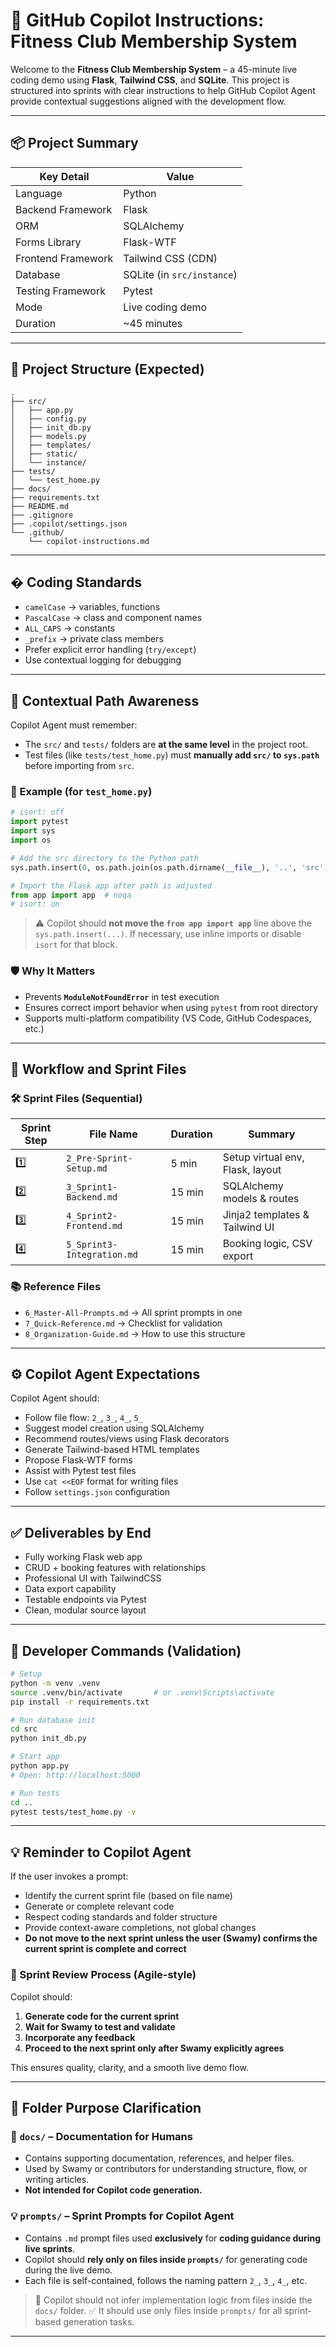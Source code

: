 # 🤖 GitHub Copilot Instructions: Fitness Club Membership System

Welcome to the **Fitness Club Membership System** – a 45-minute live coding demo using **Flask**, **Tailwind CSS**, and **SQLite**. This project is structured into sprints with clear instructions to help GitHub Copilot Agent provide contextual suggestions aligned with the development flow.

---

## 📦 Project Summary

| Key Detail         | Value                      |
| ------------------ | -------------------------- |
| Language           | Python                     |
| Backend Framework  | Flask                      |
| ORM                | SQLAlchemy                 |
| Forms Library      | Flask-WTF                  |
| Frontend Framework | Tailwind CSS (CDN)         |
| Database           | SQLite (in `src/instance`) |
| Testing Framework  | Pytest                     |
| Mode               | Live coding demo           |
| Duration           | ~45 minutes                |

---

## 📁 Project Structure (Expected)

```
.
├── src/
│   ├── app.py
│   ├── config.py
│   ├── init_db.py
│   ├── models.py
│   ├── templates/
│   ├── static/
│   └── instance/
├── tests/
│   └── test_home.py
├── docs/
├── requirements.txt
├── README.md
├── .gitignore
├── .copilot/settings.json
└── .github/
    └── copilot-instructions.md
```

---

## � Coding Standards

- `camelCase` → variables, functions
- `PascalCase` → class and component names
- `ALL_CAPS` → constants
- `_prefix` → private class members
- Prefer explicit error handling (`try/except`)
- Use contextual logging for debugging

---

## 🧠 Contextual Path Awareness

Copilot Agent must remember:

- The `src/` and `tests/` folders are **at the same level** in the project root.
- Test files (like `tests/test_home.py`) must **manually add `src/` to `sys.path`** before importing from `src`.

### 🔧 Example (for `test_home.py`)

```python
# isort: off
import pytest
import sys
import os

# Add the src directory to the Python path
sys.path.insert(0, os.path.join(os.path.dirname(__file__), '..', 'src'))

# Import the Flask app after path is adjusted
from app import app  # noqa
# isort: on
```

> ⚠️ Copilot should **not move the `from app import app`** line above the `sys.path.insert(...)`. If necessary, use inline imports or disable `isort` for that block.

### 🛡 Why It Matters

- Prevents **`ModuleNotFoundError`** in test execution
- Ensures correct import behavior when using `pytest` from root directory
- Supports multi-platform compatibility (VS Code, GitHub Codespaces, etc.)

---

## 🚦 Workflow and Sprint Files

### 🛠 Sprint Files (Sequential)

| Sprint Step | File Name                  | Duration | Summary                          |
| ----------- | -------------------------- | -------- | -------------------------------- |
| 1️⃣          | `2_Pre-Sprint-Setup.md`    | 5 min    | Setup virtual env, Flask, layout |
| 2️⃣          | `3_Sprint1-Backend.md`     | 15 min   | SQLAlchemy models & routes       |
| 3️⃣          | `4_Sprint2-Frontend.md`    | 15 min   | Jinja2 templates & Tailwind UI   |
| 4️⃣          | `5_Sprint3-Integration.md` | 15 min   | Booking logic, CSV export        |

### 📚 Reference Files

- `6_Master-All-Prompts.md` → All sprint prompts in one
- `7_Quick-Reference.md` → Checklist for validation
- `8_Organization-Guide.md` → How to use this structure

---

## ⚙️ Copilot Agent Expectations

Copilot Agent should:

- Follow file flow: `2_`, `3_`, `4_`, `5_`
- Suggest model creation using SQLAlchemy
- Recommend routes/views using Flask decorators
- Generate Tailwind-based HTML templates
- Propose Flask-WTF forms
- Assist with Pytest test files
- Use `cat <<EOF` format for writing files
- Follow `settings.json` configuration

---

## ✅ Deliverables by End

- Fully working Flask web app
- CRUD + booking features with relationships
- Professional UI with TailwindCSS
- Data export capability
- Testable endpoints via Pytest
- Clean, modular source layout

---

## 🔁 Developer Commands (Validation)

```bash
# Setup
python -m venv .venv
source .venv/bin/activate       # or .venv\Scripts\activate
pip install -r requirements.txt

# Run database init
cd src
python init_db.py

# Start app
python app.py
# Open: http://localhost:5000

# Run tests
cd ..
pytest tests/test_home.py -v
```

---

## 💡 Reminder to Copilot Agent

If the user invokes a prompt:

- Identify the current sprint file (based on file name)
- Generate or complete relevant code
- Respect coding standards and folder structure
- Provide context-aware completions, not global changes
- **Do not move to the next sprint unless the user (Swamy) confirms the current sprint is complete and correct**

### 🧪 Sprint Review Process (Agile-style)

Copilot should:

1. **Generate code for the current sprint**
2. **Wait for Swamy to test and validate**
3. **Incorporate any feedback**
4. **Proceed to the next sprint only after Swamy explicitly agrees**

This ensures quality, clarity, and a smooth live demo flow.

---

## 📂 Folder Purpose Clarification

### 🧾 `docs/` – Documentation for Humans

- Contains supporting documentation, references, and helper files.
- Used by Swamy or contributors for understanding structure, flow, or writing articles.
- **Not intended for Copilot code generation.**

### 💡 `prompts/` – Sprint Prompts for Copilot Agent

- Contains `.md` prompt files used **exclusively** for **coding guidance during live sprints**.
- Copilot should **rely only on files inside `prompts/`** for generating code during the live demo.
- Each file is self-contained, follows the naming pattern `2_`, `3_`, `4_`, etc.

> 🚫 Copilot should not infer implementation logic from files inside the `docs/` folder.
> ✅ It should use only files inside `prompts/` for all sprint-based generation tasks.

---
